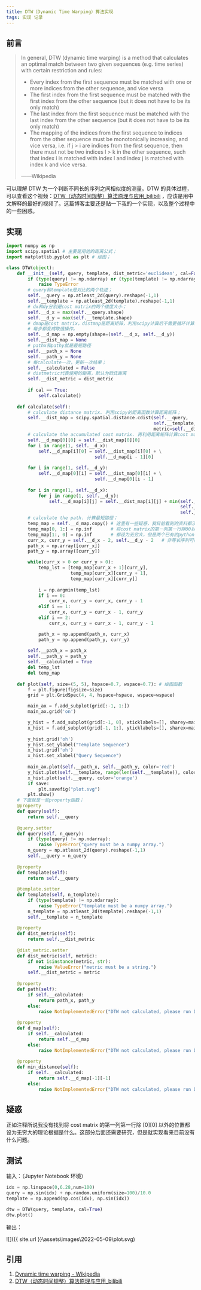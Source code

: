 ```yaml
---
title: DTW（Dynamic Time Warping）算法实现
tags: 实现 记录
---
```


## 前言

> In general, DTW (dynamic time warping) is a method that calculates an optimal match between two given sequences (e.g. time series) with certain restriction and rules:
>
> - Every index from the first sequence must be matched with one or more indices from the other sequence, and vice versa
> - The first index from the first sequence must be matched with the first index from the other sequence (but it does not have to be its only match)
> - The last index from the first sequence must be matched with the last index from the other sequence (but it does not have to be its only match)
> - The mapping of the indices from the first sequence to indices from the other sequence must be monotonically increasing, and vice versa, i.e. if j > i are indices from the first sequence, then there must not be two indices l > k in the other sequence, such that index i is matched with index l and index j is matched with index k and vice versa.
>
> ——Wikipedia

可以理解 DTW 为一个判断不同长的序列之间相似度的测量。DTW 的具体过程，可以查看这个视频：[DTW（动态时间规整）算法原理与应用_bilibili](https://www.bilibili.com/video/BV12r4y1A7mT?share_source=copy_web) ，应该是用中文解释的最好的视频了。这篇博客主要还是贴一下我的一个实现，以及整个过程中的一些困惑。

<!--more-->

## 实现

```python
import numpy as np
import scipy.spatial # 主要是用他的距离公式；
import matplotlib.pyplot as plt # 绘图；

class DTW(object):
    def __init__(self, query, template, dist_metric='euclidean', cal=False): 
        if (type(query) != np.ndarray) or (type(template) != np.ndarray):
            raise TypeError
        # query和template是对比的两个轨迹；
        self.__query = np.atleast_2d(query).reshape(-1,1)
        self.__template = np.atleast_2d(template).reshape(-1,1)
        # dx和dy分别是cost matrix的两个维度大小；
        self.__d_x = max(self.__query.shape)
        self.__d_y = max(self.__template.shape)
        # dmap是cost matrix，distmap是距离矩阵，利用scipy计算后不需要循环计算距离，
        # 每步都变成取值操作。
        self.__d_map = np.empty(shape=(self.__d_x, self.__d_y))
        self.__dist_map = None
        # pathx和pathy就是最短路径
        self.__path_x = None
        self.__path_y = None
        # 每calculate一次，更新一次结果；
        self.__calculated = False
        # distmetric代表使用的距离，默认为欧氏距离
        self.__dist_metric = dist_metric
        
        if cal == True:
            self.calculate()
    
    def calculate(self):
        # calculate distance matrix. 利用scipy的距离函数计算距离矩阵；
        self.__dist_map = scipy.spatial.distance.cdist(self.__query, 
                                                       self.__template, 
                                                       metric=self.__dist_metric)
        # calculate the accumulated cost matrix. 再利用距离矩阵计算cost matrix；
        self.__d_map[0][0] = self.__dist_map[0][0]
        for i in range(1, self.__d_x):
            self.__d_map[i][0] = self.__dist_map[i][0] + \
                                 self.__d_map[i - 1][0]
        
        for i in range(1, self.__d_y):
            self.__d_map[0][i] = self.__dist_map[0][i] + \
                                 self.__d_map[0][i - 1]
            
        for i in range(1, self.__d_x):
            for j in range(1, self.__d_y):
                self.__d_map[i][j] = self.__dist_map[i][j] + min(self.__d_map[i - 1][j],
                                                                 self.__d_map[i][j - 1],
                                                                 self.__d_map[i - 1, j - 1])
        # calculate the path. 计算最短路径；
        temp_map = self.__d_map.copy() # 这里有一些疑惑，我目前看到的资料都没有说明
        temp_map[0, 1:] = np.inf       # 将cost matrix的第一列第一行除00以外的位置
        temp_map[1:, 0] = np.inf       # 都设为无穷大，但是两个已有的python包都是这么做的。而且没有这一步的话
        curr_x, curr_y = self.__d_x - 2, self.__d_y - 2   # 非等长序列可能找不到最短路径。
        path_x = np.array([curr_x])
        path_y = np.array([curr_y])

        while(curr_x > 0 or curr_y > 0):
            temp_lst = [temp_map[curr_x + 1][curr_y],
                        temp_map[curr_x][curr_y + 1],
                        temp_map[curr_x][curr_y]]
            
            i = np.argmin(temp_lst)
            if i == 0:
                curr_x, curr_y = curr_x, curr_y - 1
            elif i == 1:
                curr_x, curr_y = curr_x - 1, curr_y
            elif i == 2:
                curr_x, curr_y = curr_x - 1, curr_y - 1

            path_x = np.append(path_x, curr_x)
            path_y = np.append(path_y, curr_y)
        
        self.__path_x = path_x
        self.__path_y = path_y
        self.__calculated = True
        del temp_lst
        del temp_map
    
    def plot(self, size=(5, 5), hspace=0.7, wspace=0.7): # 绘图函数
        f = plt.figure(figsize=size)
        grid = plt.GridSpec(4, 4, hspace=hspace, wspace=wspace)

        main_ax = f.add_subplot(grid[:-1, 1:])
        main_ax.grid('on')

        y_hist = f.add_subplot(grid[:-1, 0], xticklabels=[], sharey=main_ax)
        x_hist = f.add_subplot(grid[-1, 1:], yticklabels=[], sharex=main_ax)
        
        y_hist.grid('oh')
        y_hist.set_ylabel("Template Sequence")
        x_hist.grid('oh')
        x_hist.set_xlabel("Query Sequence")
        
        main_ax.plot(self.__path_x, self.__path_y, color='red')
        y_hist.plot(self.__template, range(len(self.__template)), color='orange')
        x_hist.plot(self.__query, color='orange')
        if save:
            plt.savefig("plot.svg")
        plt.show()
    # 下面就是一些property函数；
    @property
    def query(self):
        return self.__query
    
    @query.setter
    def query(self, n_query):
        if (type(query) != np.ndarray):
            raise TypeError("query must be a numpy array.")
        n_query = np.atleast_2d(query).reshape(-1,1)
        self.__query = n_query
            
    @property
    def template(self):
        return self.__query
    
    @template.setter
    def template(self, n_template):
        if (type(template) != np.ndarray):
            raise TypeError("template must be a numpy array.")
        n_template = np.atleast_2d(template).reshape(-1,1)
        self.__template = n_template
    
    @property
    def dist_metric(self):
        return self.__dist_metric
    
    @dist_metric.setter
    def dist_metric(self, metric):
        if not isinstance(metric, str):
            raise ValueError("metric must be a string.")
        self.__dist_metric = metric
    
    @property
    def path(self):
        if self.__calculated:
            return path_x, path_y
        else:
            raise NotImplementedError("DTW not calculated, please run DTW.calculate() first.")
            
    @property
    def d_map(self):
        if self.__calculated:
            return self.__d_map
        else:
            raise NotImplementedError("DTW not calculated, please run DTW.calculate() first.")
    
    @property
    def min_distance(self):
        if self.__calculated:
            return self.__d_map[-1][-1]
        else:
            raise NotImplementedError("DTW not calculated, please run DTW.calculate() first.")
```

## 疑惑

正如注释所说我没有找到将 cost matrix 的第一列第一行除 $[0][0]$ 以外的位置都设为无穷大的理论根据是什么。这部分后面还需要研究，但是就实现看来目前没有什么问题。

## 测试

输入：（Jupyter Notebook 环境）

```python
idx = np.linspace(0,6.28,num=100)
query = np.sin(idx) + np.random.uniform(size=100)/10.0
template = np.append(np.cos(idx), np.sin(idx))

dtw = DTW(query, template, cal=True)
dtw.plot()
```

输出：

![]({{ site.url }}\assets\images\2022-05-09\plot.svg)

## 引用

1. [Dynamic time warping - Wikipedia](https://en.wikipedia.org/wiki/Dynamic_time_warping)
2. [DTW（动态时间规整）算法原理与应用_bilibili](https://www.bilibili.com/video/BV12r4y1A7mT?share_source=copy_web)